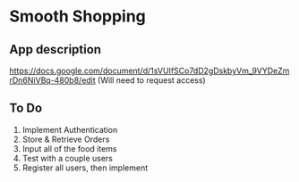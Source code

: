# Smooth Shopping

## App description

https://docs.google.com/document/d/1sVUIfSCo7dD2gDskbyVm_9VYDeZmrDn6NiVBq-480b8/edit (Will need to request access)

## To Do

 1. Implement Authentication
 2. Store & Retrieve Orders
 3. Input all of the food items
 4. Test with a couple users
 5. Register all users, then implement

